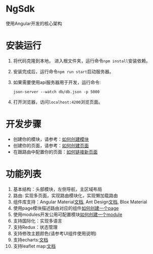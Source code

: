 

# NgSdk

使用Angular开发的核心架构

# 安装运行

1. 将代码克隆到本地， 进入根文件夹，运行命令`npm install`安装依赖。
1. 安装完成后，运行命令`npm run start`启动服务器。
3. 如果需要使用api服务器用于开发，运行命令:

    `json-server --watch db/db.json -p 5000`
1. 打开浏览器，访问`localhost:4200`浏览页面。

# 开发步骤

* 创建你的模块，请参考：[如何创建模块](./how-to-create-module.md)
* 创建你的页面，请参考：[如何创建页面](./how-to-create-page.md)
* 在跟路由中配置你的页面：[如何链接新页面](./how-to-link-new-page.md)



# 功能列表

1. 基本结构：头部模块，左侧导航，主区域布局
1. 路由: 实现多页面，实现路由模块化，实现懒加载路由
1. 组件库支持：Angular Material[文档](how-to-use-material-comp.md), Ant Design[文档](how-to-use-antd-comp), Blox Material
1. 使用page模块描述路由对应的组件[如何创建一个page](./how-to-create-page.md)
1. 使用modules开发公用可配置模块[如何创建一个module](./how-to-create-module.md)
1. 支持国际化：实现多语言
1. 支持Redux：状态管理
1. 支持修改主题颜色(请参考UI组件使用说明)
1. 支持echarts:[文档](./how-to-create-chart.md)
1. 支持leaflet map:[文档](./how-to-create-leaflet-map.md)

